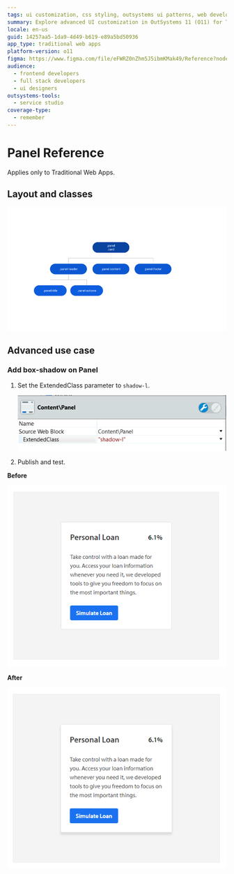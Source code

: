 ```yaml
---
tags: ui customization, css styling, outsystems ui patterns, web development, panel widget
summary: Explore advanced UI customization in OutSystems 11 (O11) for Traditional Web Apps, including adding box-shadow effects to panels.
locale: en-us
guid: 14257aa5-1da9-4d49-b619-e89a5bd50936
app_type: traditional web apps
platform-version: o11
figma: https://www.figma.com/file/eFWRZ0nZhm5J5ibmKMak49/Reference?node-id=615:530
audience:
  - frontend developers
  - full stack developers
  - ui designers
outsystems-tools:
  - service studio
coverage-type:
  - remember
---
```


# Panel Reference

<div class="info" markdown="1">

Applies only to Traditional Web Apps.

</div>

## Layout and classes

![Diagram illustrating the layout and classes of the Panel UI Pattern in Traditional Web Apps](images/panel-2-diag.png "Panel Layout Diagram")

## Advanced use case

### Add box-shadow on Panel

1. Set the ExtendedClass parameter to `shadow-l`.

    ![Screenshot showing a Panel with the box-shadow effect applied in a Traditional Web App](images/panel-3-ss.png "Panel with Box-Shadow")

1. Publish and test.

**Before**

![Screenshot of a Panel before applying the box-shadow effect in a Traditional Web App](images/panel-4.png "Panel Before Box-Shadow")

**After**

![Screenshot of a Panel after applying the box-shadow effect in a Traditional Web App](images/panel-5.png "Panel After Box-Shadow")
